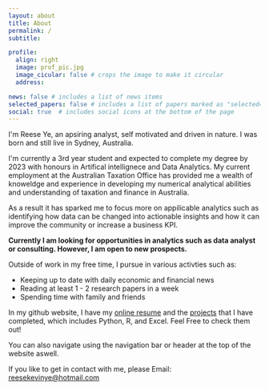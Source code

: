 ```yaml
---
layout: about
title: About
permalink: /
subtitle:

profile:
  align: right
  image: prof_pic.jpg
  image_cicular: false # crops the image to make it circular
  address:

news: false # includes a list of news items
selected_papers: false # includes a list of papers marked as "selected={true}"
social: true  # includes social icons at the bottom of the page
---
```


I'm Reese Ye, an apsiring analyst, self motivated and driven in nature. I was born and still live in Sydney, Australia. 

I'm currently a 3rd year student and expected to complete my degree by 2023 with honours in Artifical intellignece and Data Analytics. My current employment at the Australian Taxation Office has provided me a wealth of knoweldge and experience in developing my numerical analytical abilities and understanding of taxation and finance in Australia. 

As a result it has sparked me to focus more on appilicable analytics such as identifying how data can be changed into actionable insights and how it can improve the community or increase a business KPI. 

<b> Currently I am looking for opportunities in analytics such as data analyst or consulting. However, I am open to new prospects. </b>

Outside of work in my free time, I pursue in various activties such as: 

<ul>
  <li>Keeping up to date with daily economic and financial news</li>
  <li>Reading at least 1 - 2 research papers in a week</li>
  <li>Spending time with family and friends</li>
</ul>

In my github website, I have my <a href="https://reesekevinye.github.io/cv/">online resume</a> and the <a href="https://reesekevinye.github.io/projects/">projects</a> that I have completed, which includes Python, R, and Excel. Feel Free to check them out!

You can also navigate using the navigation bar or header at the top of the website aswell.

If you like to get in contact with me, please Email: <a href = "mailto: reesekevinye@hotmail.com">reesekevinye@hotmail.com</a>
